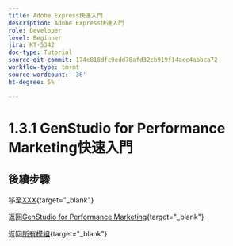 ```yaml
---
title: Adobe Express快速入門
description: Adobe Express快速入門
role: Developer
level: Beginner
jira: KT-5342
doc-type: Tutorial
source-git-commit: 174c818dfc9edd78afd32cb919f14acc4aabca72
workflow-type: tm+mt
source-wordcount: '36'
ht-degree: 5%

---
```


# 1.3.1 GenStudio for Performance Marketing快速入門

## 後續步驟

移至[XXX](./ex1.md){target="_blank"}

返回[GenStudio for Performance Marketing](./genstudio.md){target="_blank"}

返回[所有模組](./../../../overview.md){target="_blank"}
